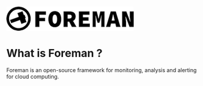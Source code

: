 ![foreman_logo](./img/foreman_icon.png)

# What is Foreman ?

Foreman is an open-source framework for monitoring, analysis and alerting for cloud computing.

